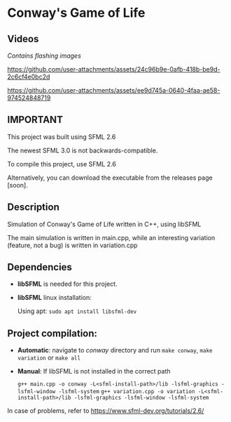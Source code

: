 # Conway's Game of Life 

## Videos
*Contains flashing images*

https://github.com/user-attachments/assets/24c96b9e-0afb-418b-be9d-2c6cf4e0bc2d

https://github.com/user-attachments/assets/ee9d745a-0640-4faa-ae58-974524848719

## IMPORTANT 
This project was built using SFML 2.6 

The newest SFML 3.0 is not backwards-compatible.

To compile this project, use SFML 2.6

Alternatively, you can download the executable from the releases page [soon].

## Description
Simulation of Conway's Game of Life written in C++, using libSFML

The main simulation is written in main.cpp, while an interesting variation (feature, not a bug) is written in variation.cpp

## Dependencies
- **libSFML** is needed for this project.

- **libSFML** linux installation:

    Using apt:
    `sudo apt install libsfml-dev`

## Project compilation:

- **Automatic**: navigate to *conway* directory and run `make conway`, `make variation` or `make all`

- **Manual**: If libSFML is not installed in the correct path

    ``` g++ main.cpp -o conway -L<sfml-install-path>/lib -lsfml-graphics -lsfml-window -lsfml-system ```
    ``` g++ variation.cpp -o variation -L<sfml-install-path>/lib -lsfml-graphics -lsfml-window -lsfml-system ```

In case of problems, refer to https://www.sfml-dev.org/tutorials/2.6/
